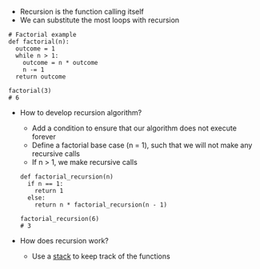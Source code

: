 - Recursion is the function calling itself
- We can substitute the most loops with recursion

```
# Factorial example
def factorial(n):
  outcome = 1
  while n > 1:
    outcome = n * outcome
    n -= 1
  return outcome

factorial(3)
# 6
```

- How to develop recursion algorithm?
  - Add a condition to ensure that our algorithm does not execute forever
  - Define a factorial base case (n = 1), such that we will not make any recursive calls
  - If n > 1, we make recursive calls
  ```
  def factorial_recursion(n)
    if n == 1:
      return 1
    else:
      return n * factorial_recursion(n - 1)

  factorial_recursion(6)
  # 3
  ```

- How does recursion work?
  - Use a [stack](Stack.md) to keep track of the functions
  
